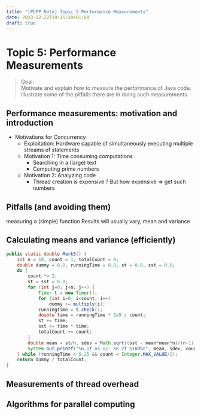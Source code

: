```yaml
---
title: "[PCPP Note] Topic_5 Performance Measurements"
date: 2023-12-22T19:15:20+01:00
draft: true
---
```


# Topic 5: Performance Measurements

> Goal: \
> Motivate and explain how to measure the performance of Java code. \
> Illustrate some of the pitfalls there are in doing such measurements.

## Performance measurements: motivation and introduction
* Motivations for Concurrency
  * Exploitation: Hardware capable of simultaneously executing multiple streams of statements
  * Motivation 1: Time consuming computations 
    * Searching in a (large) text   
    * Computing prime numbers
  * Motivation 2: Analyzing code 
    * Thread creation is expensive ? But how expensive => get such numbers

    
## Pitfalls (and avoiding them)
measuring a (simple) function
Results will usually vary, mean and variance
## Calculating means and variance (efficiently)
```java
public static double Mark5() {
    int n = 10, count = 1, totalCount = 0;
    double dummy = 0.0, runningTime = 0.0, st = 0.0, sst = 0.0;
    do {
        count *= 2;
        st = sst = 0.0;
        for (int j=0; j<n; j++) {
            Timer t = new Timer();
            for (int i=0; i<count; i++)
                dummy += multiply(i);
            runningTime = t.check();
            double time = runningTime * 1e9 / count;
            st += time;
            sst += time * time;
            totalCount += count;
        }
        double mean = st/n, sdev = Math.sqrt((sst - mean*mean*n)/(n-1));
        System.out.printf("%6.1f ns +/- %8.2f %10d%n", mean, sdev, count);
    } while (runningTime < 0.25 && count < Integer.MAX_VALUE/2);
    return dummy / totalCount;
}

```
## Measurements of thread overhead
## Algorithms for parallel computing